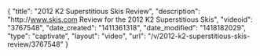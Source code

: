 {
    "title": "2012 K2 Superstitious Skis Review",
    "description": "http:\/\/www.skis.com Review for the 2012 K2 Superstitious Skis",
    "videoid": "3767548",
    "date_created": "1411361318",
    "date_modified": "1418182029",
    "type": "captivate",
    "layout": "video",
    "url": "\/v\/2012-k2-superstitious-skis-review\/3767548"
}